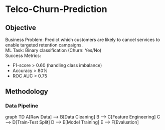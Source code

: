 # Telco-Churn-Prediction

## Objective
Business Problem: Predict which customers are likely to cancel services to enable targeted retention campaigns.  
ML Task: Binary classification (Churn: Yes/No)  
Success Metrics:
- F1-score > 0.60 (handling class imbalance)
- Accuracy > 80%
- ROC AUC > 0.75

## Methodology
### Data Pipeline
graph TD
    A[Raw Data] --> B[Data Cleaning]
    B --> C[Feature Engineering]
    C --> D[Train-Test Split]
    D --> E[Model Training]
    E --> F[Evaluation]
